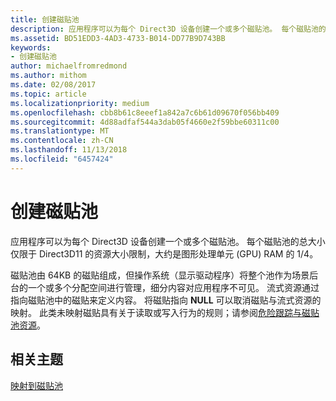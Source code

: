```yaml
---
title: 创建磁贴池
description: 应用程序可以为每个 Direct3D 设备创建一个或多个磁贴池。 每个磁贴池的总大小仅限于 Direct3D11 的资源大小限制，大约是图形处理单元 (GPU) RAM 的 1/4。
ms.assetid: BD51EDD3-4AD3-4733-B014-DD77B9D743BB
keywords:
- 创建磁贴池
author: michaelfromredmond
ms.author: mithom
ms.date: 02/08/2017
ms.topic: article
ms.localizationpriority: medium
ms.openlocfilehash: cbb8b61c8eeef1a842a7c6b61d09670f056bb409
ms.sourcegitcommit: 4d88adfaf544a3dab05f4660e2f59bbe60311c00
ms.translationtype: MT
ms.contentlocale: zh-CN
ms.lasthandoff: 11/13/2018
ms.locfileid: "6457424"
---
```

# <a name="tile-pool-creation"></a>创建磁贴池


应用程序可以为每个 Direct3D 设备创建一个或多个磁贴池。 每个磁贴池的总大小仅限于 Direct3D11 的资源大小限制，大约是图形处理单元 (GPU) RAM 的 1/4。

磁贴池由 64KB 的磁贴组成，但操作系统（显示驱动程序）将整个池作为场景后台的一个或多个分配空间进行管理，细分内容对应用程序不可见。 流式资源通过指向磁贴池中的磁贴来定义内容。 将磁贴指向 **NULL** 可以取消磁贴与流式资源的映射。 此类未映射磁贴具有关于读取或写入行为的规则；请参阅[危险跟踪与磁贴池资源](hazard-tracking-versus-tile-pool-resources.md)。

## <a name="span-idrelated-topicsspanrelated-topics"></a><span id="related-topics"></span>相关主题


[映射到磁贴池](mappings-are-into-a-tile-pool.md)

 

 




